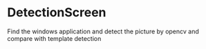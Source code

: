 # DetectionScreen
Find the windows application and detect the picture by opencv and compare with template detection
